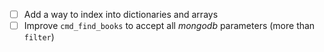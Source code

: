 - [ ] Add a way to index into dictionaries and arrays
- [ ] Improve `cmd_find_books` to accept all _mongodb_ parameters (more than `filter`)
